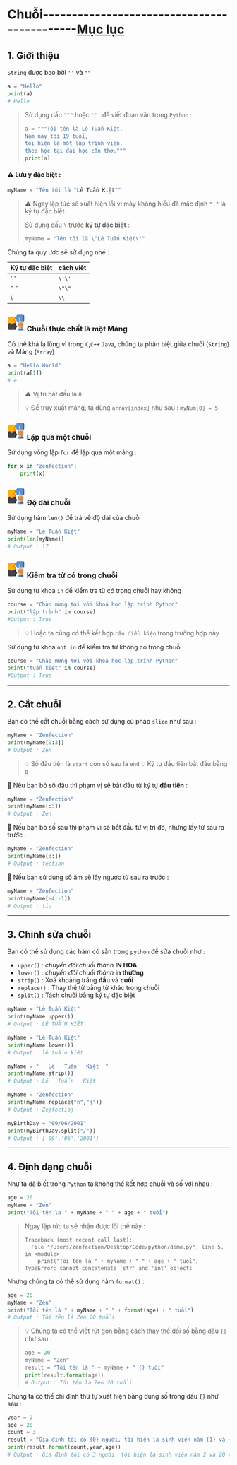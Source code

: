 # Chuỗi--------------------------------------------[Mục lục](https://github.com/Zenfection/Python)

## 1. Giới thiệu

`String` được bao bởi `''` và `""`

```python
a = "Hello"
print(a)
# Hello
```

> Sử dụng dấu `"""` hoặc `'''` để viết đoạn văn trong `Python` :
> 
> ```python
> a = """Tôi tên là Lê Tuấn Kiệt,
> Năm nay tôi 19 tuổi,
> tôi hiện là một lập trình viên,
> theo học tại đại học cần thơ."""
> print(a)
> ```

#### ⚠️ **Lưu ý đặc biệt** :

```python
myName = "Tên tôi là "Lê Tuấn Kiệt""
```

> ⚠️ Ngay lập tức sẽ xuất hiện lỗi vì máy không hiểu đã mặc định `" "` là ký tự đặc biệt.
> 
> Sử dụng dấu `\` trước **ký tự đặc biệt** :
> 
> ```python
> myName = "Tên tôi là \"Lê Tuấn Kiệt\""
> ```

Chúng ta quy ước sẽ sử dụng nhé :

| Ký tự đặc biệt | cách viết |
| -------------- | --------- |
| ' '            | `\'\'`    |
| " "            | `\"\"`    |
| \              | `\\`      |



### ![Creative Solution.png](https://raw.githubusercontent.com/Zenfection/Image/master/2021/03/01-14-07-37-Creative%20Solution.png) Chuỗi thực chất là một Mảng

Có thể khá lạ lùng vì trong `C`,`C++` `Java`, chúng ta phân biệt giữa chuỗi (`String`) và Mảng (`Array`)

```python
a = "Hello World"
print(a[1])
# e
```

> ⚠️ Vị trí bắt đầu là `0`
> 
> 💡 Để truy xuất mảng, ta dùng `array[index]` như sau : `myNum[0] = 5`

### ![Creative Solution.png](https://raw.githubusercontent.com/Zenfection/Image/master/2021/03/01-14-07-37-Creative%20Solution.png) Lặp qua một chuỗi

Sử dụng vòng lặp `for` để lặp qua một mảng : 

```python
for x in "zenfection":
    print(x)
```

### ![Creative Solution.png](https://raw.githubusercontent.com/Zenfection/Image/master/2021/03/01-14-07-37-Creative%20Solution.png) Độ dài chuỗi

Sử dụng hàm `len()` để trả về độ dài của chuỗi 

```python
myName = "Lê Tuấn Kiệt"
print(len(myName))
# Output : 17
```

### ![Creative Solution.png](https://raw.githubusercontent.com/Zenfection/Image/master/2021/03/01-14-07-37-Creative%20Solution.png) Kiểm tra từ có trong chuỗi

Sử dụng từ khoá `in` để kiểm tra từ có trong chuỗi hay không

```python
course = "Chào mừng tới với khoá học lập trình Python"
print("lập trình" in course)
#Output : True
```

> 💡 Hoặc ta cũng có thể kết hợp `câu điều kiện` trong trường hợp này

Sử dụng từ khoá `not in` để kiểm tra từ không có trong chuỗi

```python
course = "Chào mừng tới với khoá học lập trình Python"
print("tuấn kiệt" in course)
#Output : True
```

---

## 2. Cắt chuỗi

Bạn có thể cắt chuỗi bằng cách sử dụng cú pháp `slice` như sau : 

```python
myName = "Zenfection"
print(myName[0:3])
# Output : Zen
```

> 💡 Số đầu tiên là `start` còn số sau là `end`
> 💡 Ký tự đầu tiên bắt đầu bằng `0`

🧚 Nếu bạn bỏ số đầu thì phạm vị sẽ bắt đầu từ ký tự **đầu tiên** : 

```python
myName = "Zenfection"
print(myName[:3])
# Output : Zen
```

🧚 Nếu bạn bỏ số sau thì phạm vi sẽ bắt đầu từ vị trí đó, nhưng lấy từ sau ra trước : 

```python
myName = "Zenfection"
print(myName[3:])
# Output : fection
```

🧚 Nếu bạn sử dụng số âm sẽ lấy ngược từ sau ra trước : 

```python
myName = "Zenfection"
print(myName[-4:-1])
# Output : tio
```

---

## 3. Chỉnh sửa chuỗi

Bạn có thể sử dụng các hàm có sẵn trong `python` để sửa chuỗi như :

- `upper()` : *chuyển đổi chuỗi thành* **IN HOA**
- `lower()` : *chuyển đổi chuỗi thành* **in thường**
- `strip()` : Xoá khoảng trắng **đầu** và **cuối**
- `replace()` : Thay thế từ bằng từ khác trong chuỗi
- `split()` : Tách chuỗi bằng ký tự đặc biệt 

```python
myName = "Lê Tuấn Kiệt"
print(myName.upper())
# Output : LÊ TUẤN KIỆT
```

```python
myName = "Lê Tuấn Kiệt"
print(myName.lower())
# Output : lê tuấn kiệt
```

```python
myName = "   Lê   Tuấn   Kiệt  "
print(myName.strip())
# Output : Lê   Tuấn   Kiệt
```

```python
myName = "Zenfection"
print(myName.replace("n","j"))
# Output : Zejfectioj 
```

```python
myBirthDay = "09/06/2001"
print(myBirthDay.split("/"))
# Output : ['09','06','2001'] 
```

---

## 4. Định dạng chuỗi

Như ta đã biết trong `Python` ta không thể kết hợp chuỗi và số với nhau : 

```python
age = 20
myName = "Zen"
print("Tôi tên là " + myName + " " + age + " tuổi")
```

> Ngay lập tức ta sẽ nhận được lỗi thế này : 
> 
> ```shell
> Traceback (most recent call last):
>   File "/Users/zenfection/Desktop/Code/python/demo.py", line 5, in <module>
>     print("Tôi tên là " + myName + " " + age + " tuổi")
> TypeError: cannot concatenate 'str' and 'int' objects
> ```



Nhưng chúng ta có thể sử dụng hàm `format()` : 

```python
age = 20
myName = "Zen"
print("Tôi tên là " + myName + " " + format(age) + " tuổi")
# Output : Tôi tên là Zen 20 tuổi 
```

> 💡 Chúng ta có thể viết rút gọn bằng cách thay thế đối số bằng dấu `{}` như sau :
> 
> ```python
> age = 20
> myName = "Zen"
> result = "Tôi tên là " + myName + " {} tuổi"
> print(result.format(age))
> # Output : Tôi tên là Zen 20 tuổi
> ```

Chúng ta có thể chỉ định thứ tự xuất hiện bằng dùng số trong dấu `{}` như sau :

```python
year = 2
age = 20
count = 3
result = "Gia đình tôi có {0} người, tôi hiện là sinh viên năm {1} và {2} tuổi"
print(result.format(count,year,age))
# Output : Gia đình tôi có 3 người, tôi hiện là sinh viên năm 2 và 20 tuổi
```
